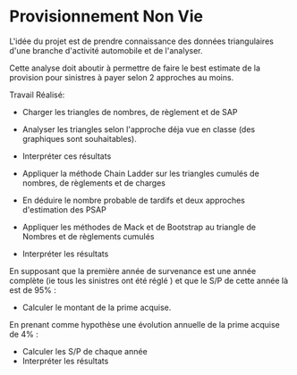 # Provisionnement Non Vie

L'idée du projet est de prendre connaissance des données triangulaires d'une branche d'activité automobile et de l'analyser.

Cette analyse doit aboutir à permettre de faire le best estimate de la provision pour sinistres à payer selon 2 approches au moins.


Travail Réalisé:

* Charger les triangles de nombres, de règlement et de SAP
* Analyser les triangles selon l'approche déja vue en classe (des graphiques sont souhaitables). 
*  Interpréter ces résultats

* Appliquer la méthode Chain Ladder sur les triangles cumulés de nombres, de règlements et de charges
* En déduire le nombre probable de tardifs et deux approches d'estimation des PSAP

* Appliquer les méthodes de Mack et de Bootstrap au triangle de Nombres et de règlements cumulés
* Interpréter les résultats


En supposant que la première année de survenance est une année complète (ie tous les sinistres ont été réglé ) et que le S/P de cette année là est de 95% :
* Calculer le montant de la prime acquise.

En prenant comme hypothèse une évolution annuelle de la prime acquise de 4% :
* Calculer les S/P de chaque année
* Interpréter les résultats
